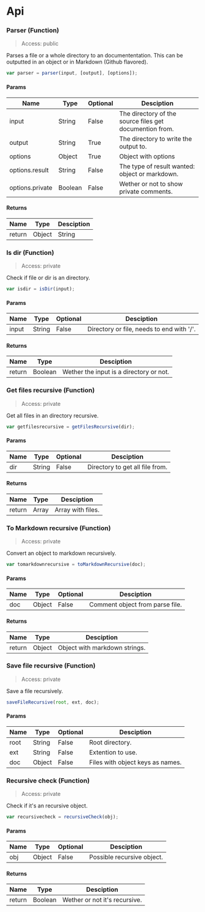 # Api

### Parser (Function)

> Access: public

Parses a file or a whole directory to an documententation. This can be outputted in an object or in Markdown (Github flavored).

```js
var parser = parser(input, [output], [options]);
```

#### Params

| Name | Type | Optional | Desciption |
| ---- | ---- | -------- | ---------- |
| input | String | False | The directory of the source files get documention from. |
| output | String | True | The directory to write the output to. |
| options | Object | True | Object with options |
| options.result | String | False | The type of result wanted: object or markdown. |
| options.private | Boolean | False | Wether or not to show private comments. |

#### Returns

| Name | Type | Desciption |
| ---- | ---- | ---------- |
| return | Object|String | Object or string (Markdown) with the results. |

### Is dir (Function)

> Access: private

Check if file or dir is an directory.

```js
var isdir = isDir(input);
```

#### Params

| Name | Type | Optional | Desciption |
| ---- | ---- | -------- | ---------- |
| input | String | False | Directory or file, needs to end with '/'. |

#### Returns

| Name | Type | Desciption |
| ---- | ---- | ---------- |
| return | Boolean | Wether the input is a directory or not. |

### Get files recursive (Function)

> Access: private

Get all files in an directory recursive.

```js
var getfilesrecursive = getFilesRecursive(dir);
```

#### Params

| Name | Type | Optional | Desciption |
| ---- | ---- | -------- | ---------- |
| dir | String | False | Directory to get all file from. |

#### Returns

| Name | Type | Desciption |
| ---- | ---- | ---------- |
| return | Array | Array with files. |

### To Markdown recursive (Function)

> Access: private

Convert an object to markdown recursively.

```js
var tomarkdownrecursive = toMarkdownRecursive(doc);
```

#### Params

| Name | Type | Optional | Desciption |
| ---- | ---- | -------- | ---------- |
| doc | Object | False | Comment object from parse file. |

#### Returns

| Name | Type | Desciption |
| ---- | ---- | ---------- |
| return | Object | Object with markdown strings. |

### Save file recursive (Function)

> Access: private

Save a file recursively.

```js
saveFileRecursive(root, ext, doc);
```

#### Params

| Name | Type | Optional | Desciption |
| ---- | ---- | -------- | ---------- |
| root | String | False | Root directory. |
| ext | String | False | Extention to use. |
| doc | Object | False | Files with object keys as names. |

### Recursive check (Function)

> Access: private

Check if it's an recursive object.

```js
var recursivecheck = recursiveCheck(obj);
```

#### Params

| Name | Type | Optional | Desciption |
| ---- | ---- | -------- | ---------- |
| obj | Object | False | Possible recursive object. |

#### Returns

| Name | Type | Desciption |
| ---- | ---- | ---------- |
| return | Boolean | Wether or not it's recursive. |